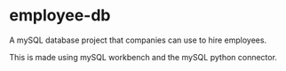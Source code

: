 # employee-db
A mySQL database project that companies can use to hire employees.

This is made using mySQL workbench and the mySQL python connector.